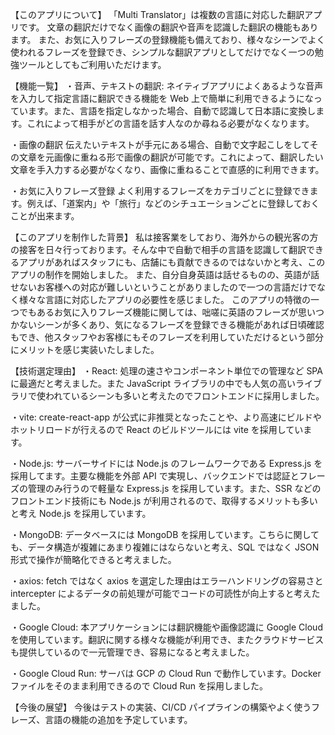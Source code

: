 【このアプリについて】
「Multi Translator」は複数の言語に対応した翻訳アプリです。
文章の翻訳だけでなく画像の翻訳や音声を認識した翻訳の機能もあります。
また、お気に入りフレーズの登録機能も備えており、様々なシーンでよく使われるフレーズを登録でき、シンプルな翻訳アプリとしてだけでなく一つの勉強ツールとしてもご利用いただけます。

【機能一覧】
・音声、テキストの翻訳:
ネイティブアプリによくあるような音声を入力して指定言語に翻訳できる機能を Web 上で簡単に利用できるようになっています。また、言語を指定しなかった場合、自動で認識して日本語に変換します。これによって相手がどの言語を話す人なのか尋ねる必要がなくなります。

・画像の翻訳
伝えたいテキストが手元にある場合、自動で文字起こしをしてその文章を元画像に重ねる形で画像の翻訳が可能です。これによって、翻訳したい文章を手入力する必要がなくなり、画像に重ねることで直感的に利用できます。

・お気に入りフレーズ登録
よく利用するフレーズをカテゴリごとに登録できます。例えば、「道案内」や「旅行」などのシチュエーションごとに登録しておくことが出来ます。

【このアプリを制作した背景】
私は接客業をしており、海外からの観光客の方の接客を日々行っております。そんな中で自動で相手の言語を認識して翻訳できるアプリがあればスタッフにも、店舗にも貢献できるのではないかと考え、このアプリの制作を開始しました。
また、自分自身英語は話せるものの、英語が話せないお客様への対応が難しいということがありましたので一つの言語だけでなく様々な言語に対応したアプリの必要性を感じました。
このアプリの特徴の一つでもあるお気に入りフレーズ機能に関しては、咄嗟に英語のフレーズが思いつかないシーンが多くあり、気になるフレーズを登録できる機能があれば日頃確認もでき、他スタッフやお客様にもそのフレーズを利用していただけるという部分にメリットを感じ実装いたしました。

【技術選定理由】
・React:
処理の速さやコンポーネント単位での管理など SPA に最適だと考えました。また JavaScript ライブラリの中でも人気の高いライブラリで使われているシーンも多いと考えたのでフロントエンドに採用しました。

・vite:
create-react-app が公式に非推奨となったことや、より高速にビルドやホットリロードが行えるので React のビルドツールには vite を採用しています。

・Node.js:
サーバーサイドには Node.js のフレームワークである Express.js を採用してます。主要な機能を外部 API で実現し、バックエンドでは認証とフレーズの管理のみ行うので軽量な Express.js を採用しています。また、SSR などのフロントエンド技術にも Node.js が利用されるので、取得するメリットも多いと考え Node.js を採用しています。

・MongoDB:
データベースには MongoDB を採用しています。こちらに関しても、データ構造が複雑にあまり複雑にはならないと考え、SQL ではなく JSON 形式で操作が簡略化できると考えました。

・axios:
fetch ではなく axios を選定した理由はエラーハンドリングの容易さと intercepter によるデータの前処理が可能でコードの可読性が向上すると考えたました。

・Google Cloud:
本アプリケーションには翻訳機能や画像認識に Google Cloud を使用しています。翻訳に関する様々な機能が利用でき、またクラウドサービスも提供しているので一元管理でき、容易になると考えました。

・Google Cloud Run:
サーバは GCP の Cloud Run で動作しています。Docker ファイルをそのまま利用できるので Cloud Run を採用しました。

【今後の展望】
今後はテストの実装、CI/CD パイプラインの構築やよく使うフレーズ、言語の機能の追加を予定しています。
